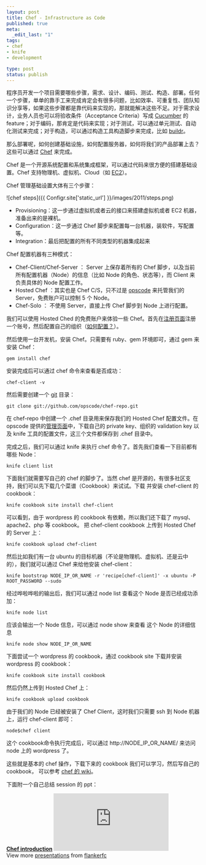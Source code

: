 ```yaml
---
layout: post
title: Chef - Infrastructure as Code
published: true
meta:
  _edit_last: "1"
tags:
- chef
- knife
- development

type: post
status: publish
---
```

程序员开发一个项目需要哪些步骤，需求、设计、编码、测试、构造、部署。任何一个步骤，单单的靠手工来完成肯定会有很多问题，比如效率、可重复性、团队知识分享等，如果这些步骤都是靠代码来实现的，那就能解决这些不足。对于需求设计，业务人员也可以将验收条件（Acceptance Criteria）写成 [Cucumber](http://cukes.info/) 的 feature；对于编码，那肯定是代码来实现；对于测试，可以通过单元测试、自动化测试来完成；对于构造，可以通过构造工具构造脚步来完成，比如 [buildr](http://buildr.apache.org/)。

那么部署呢，如何创建基础设施，如何配置服务器，如何将我们的产品部署上去？这些可以通过 [Chef](http://www.opscode.com/chef/) 来完成。

Chef 是一个开源系统配置和系统集成框架，可以通过代码来很方便的搭建基础设置。Chef 支持物理机、虚拟机、Cloud（如 [EC2](http://aws.amazon.com/ec2/)）。

Chef 管理基础设置大体有三个步骤：

<!-- more -->

![chef steps]({{ Configr.site['static_url'] }}/images/2011/steps.png)

* Provisioning：这一步通过虚拟机或者云的接口来搭建虚拟机或者 EC2 机器，准备出来的是裸机。
* Configuration：这一步通过 Chef 脚步来配置每一台机器，装软件，写配置等。
* Integration：最后把配置的所有不同类型的机器集成起来

Chef 配置机器有三种模式：

* Chef-Client/Chef-Server ： Server 上保存着所有的 Chef 脚步，以及当前所有配置机器（Node）的信息（比如 Node 的角色、状态等），而 Client 来负责具体的 Node 配置工作。
* Hosted Chef ：其实也是 Chef C/S，只不过是 [opscode](http://www.opscode.com/hosted-chef/) 来托管我们的 Server，免费账户可以控制 5 个 Node。
* Chef-Solo ： 不使用 Server，直接上传 Chef 脚步到 Node 上进行配置。

我们可以使用 Hosted Ched 的免费账户来体验一些 Chef。首先在[注册页面](https://community.opscode.com/users/new)注册一个账号，然后配置自己的组织（[如何配置？](http://wiki.opscode.com/display/chef/Setup+Opscode+User+and+Organization)）。

然后使用一台开发机，安装 Chef。只需要有 ruby、gem 环境即可，通过 gem 来安装 Chef：

    gem install chef

安装完成后可以通过 chef 命令来查看是否成功：

    chef-client -v

然后需要创建一个 [git](http://git-scm.com/) 目录：

    git clone git://github.com/opscode/chef-repo.git

在 chef-repo 中创建一个 .chef 目录用来保存我们的 Hosted Chef 配置文件。在 opscode 提供的[管理页面](https://manage.opscode.com)中，下载自己的 private key、组织的 validation key 以及 knife 工具的配置文件，这三个文件都保存到 .chef 目录中。

完成之后，我们可以通过 knife 来执行 chef 命令了。首先我们查看一下目前都有哪些 Node：

    knife client list

下面我们就需要写自己的 chef 的脚步了。当然 chef 是开源的，有很多社区支持，我们可以先下载几个菜谱（Cookbook）来试试。下载 并安装 chef-client 的 cookbook：

    knife cookbook site install chef-client

可以看到，由于 wordpress 的 cookbook 有依赖，所以我们还下载了 mysql、apache2、php 等 cookbook。 把 chef-client cookbook 上传到 Hosted Chef 的 Server 上：

    knife cookbook upload chef-client

然后比如我们有一台 ubuntu 的目标机器（不论是物理机、虚拟机、还是云中的），我们就可以通过 Chef 来给他安装 chef-client：

    knife bootstrap NODE_IP_OR_NAME -r 'recipe[chef-client]' -x ubuntu -P ROOT_PASSWORD --sudo

经过哗啦哗啦的输出后，我们可以通过 node list 查看这个 Node 是否已经成功添加：

    knife node list

应该会输出一个 Node 信息，可以通过 node show 来查看 这个 Node 的详细信息

    knife node show NODE_IP_OR_NAME

下面尝试一个 wordpress 的 cookbook，通过 cookbook site 下载并安装 wordpress 的 cookbook：

    knife cookbook site install cookbook

然后仍然上传到 Hosted Chef 上：

    knife cookbook upload cookbook

由于我们的 Node 已经被安装了 Chef Client，这时我们只需要 ssh 到 Node 机器上，运行 chef-client 即可：

    node$chef client

这个 cookbook命令执行完成后，可以通过 http://NODE_IP_OR_NAME/ 来访问 node 上的 wordpress 了。

这些就是基本的 chef 操作，下载下来的 cookbook 我们可以学习，然后写自己的 cookbook， 可以参考 [chef 的 wiki](http://wiki.opscode.com/display/chef/Home)。

下面附一个自己总结 session 的 ppt：

<div class="slideshare" id="__ss_8737820">
  <strong>
    <a href="http://www.slideshare.net/flankerfc/chef-introduction-8737820" title="Chef introduction" target="_blank">Chef introduction</a>
  </strong>
  <iframe src="http://www.slideshare.net/slideshow/embed_code/8737820" frameborder="0" marginwidth="0" marginheight="0" scrolling="no"></iframe>
  <div>
    View more <a href="http://www.slideshare.net/" target="_blank">presentations</a> from <a href="http://www.slideshare.net/flankerfc" target="_blank">flankerfc</a>
  </div>
</div>

